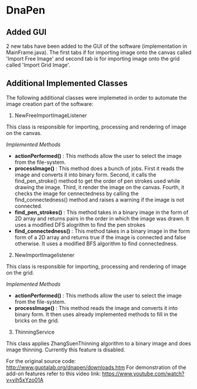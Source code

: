 # DnaPen

## Added GUI

2 new tabs have been added to the GUI of the software (implementation in MainFrame.java). The first tabs if for importing image onto the canvas called 'Import Free Image' and second tab is for importing image onto the grid called 'Import Grid Image'. 

## Additional Implemented Classes

The following additional classes were implemeted in order to automate the image creation part of the software:

1. NewFreeImportImageListener

This class is responsible for importing, processing and rendering of image on the canvas. 

*Implemented Methods*

* **actionPerformed()** : This methods allow the user to select the image from the file-system.
* **processImage()** : This method does a bunch of jobs. First it reads the image and converts it into binary form. Second, it calls the find_pen_stroke() method to get the order of pen strokes used while drawing the image. Third, it render the image on the canvas. Fourth, it checks the image for cennectedness by calling the find_connectedness() method and raises a warning if the image is not connected.
* **find_pen_strokes()** : This method takes in a binary image in the form of 2D array and returns pairs in the order in which the image was drawn. It uses a modified DFS alogrithm to find the pen strokes
* **find_connectedness()** : This method takes in a binary image in the form form of a 2D array and returns true if the image is connected and false otherwise. It uses a modified BFS algorithm to find connectedness. 

2. NewImportImagelistener

This class is responsible for importing, processing and rendering of image on the grid.

*Implemented Methods*

* **actionPerformed()** : This methods allow the user to select the image from the file-system.
* **processImage()** : This method reads the image and converts it into binary form. It then uses already implemented methods to fill in the bricks on the grid.

3. ThinningService

This class applies ZhangSuenThinning algorithm to a binary image and does image thinning. Currently this feature is disabled. 

For the original source code: http://www.guptalab.org/dnapen/downloads.htm
For demonstration of the add-on features refer to this video link: https://www.youtube.com/watch?v=vih5xYzo01A
